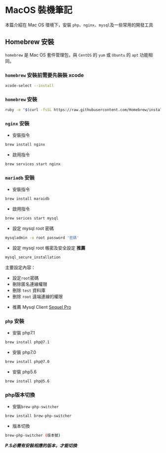 # MacOS 裝機筆記

本篇介紹在 Mac OS 環境下，安裝  `php`、`nginx`、`mysql`及一些常用的開發工具

## Homebrew 安裝

`homebrew` 是 Mac OS 套件管理包，與 `CentOS` 的 `yum` 或 `Ubuntu` 的 `apt` 功能相同。

### `homebrew` 安裝前需要先裝裝 xcode

```bash
xcode-select --install
```

### `homebrew` 安裝

```bash
ruby -e "$(curl -fsSL https://raw.githubusercontent.com/Homebrew/install/master/install)"
```

### `nginx` 安裝

* 安裝指令
```bash
brew install nginx
```
* 啟用指令
```bash
brew services start nginx
```

### `mariadb` 安裝

* 安裝指令
```bash
brew install maraidb
```
* 啟用指令
```bash
brew serices start mysql
```
* 設定 mysql root 密碼
```bash
mysqladmin -u root password '密碼'
```
* 設定 mysql root 帳密及安全設定 **推薦**
```bash
mysql_secure_installation
```
主要設定內容：
  - 設定`root`密碼
  - 刪除匿名連線權限
  - 刪除 `test` 資料庫
  - 刪除 `root` 遠端連線的權限


* 推薦 Mysql Client [Sequel Pro](https://www.sequelpro.com/)

### `php` 安裝

* 安裝 php7.1
```bash
brew install php@7.1
```
* 安裝 php7.0
```bash
brew install php@7.0
```
* 安裝 php5.6
```bash
brew install php@5.6
```

### php版本切換
* 安裝`brew-php-switcher`
```bash
brew install brew-php-switcher
```
* 版本切換
```bash
brew-php-switcher (版本號)
```
***P.S必需有安裝相應的版本，才能切換*** 
